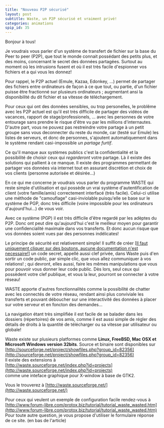 ```yaml
---
title: "Nouveau P2P sécurisé"
layout: post
subtitle: Waste, un P2P sécurisé et vraiment privé!
categories: animations
spip_id: 35
---
```

Bonjour à tous!


Je voudrais vous parler d'un système de transfert de fichier sur la base du Peer to peer (P2P), que tout le monde connait possédant des petits plus, et des moins, concernant le secret des données partagées. Surtout au moment où les intrusions fusent et où il est très facile d'espionner vos fichiers et a qui vous les donnez!

Pour rappel, le P2P actuel (Emule, Kazaa, Edonkey, ...) permet de partager des fichiers entre ordinateurs de façon à ce que tout, ou partie, d'un fichier puisse être fractionné sur plusieurs ordinateurs ; augmentant ansi la disponibilité du dit fichier et sa vitesse de téléchargement.

Pour ceux qui ont des données sensibles, ou trop personelles, le problême avec les P2P actuel est qu'il est très difficile de partager des vidéos de vacances, rapport de stage/professionels, ... avec les personnes de votre entourage sans prendre le risque d'être vu par les millions d'internautes.
D'autre part, vous ne pouvez pas restreindre votre partage à un petit groupe sans vous deconnecter du reste du monde, car (testé sur Emule) les listes de serveurs, et donc de personnes, s'ajoutent automatiquement dans le système rendant casi-impossible *un partage furtif*.

Ce qu'il manque aux systèmes publics c'est la confidentialité et la possibilité de choisir ceux qui *regarderont* votre partage. Là il existe des solutions qui pallient à ce manque. Il existe des programmes permettant de partager vos données via internet tout en assurant discrétion et choix de vos clients (personne autorisée et désirée...)

En ce qui me concerne je voudrais vous parler du programme WASTE qui reste simple d'utilisation et qui possède un vrai système d'autentification de client (votre famille/amis)  correctement interfacé (très facile). Celui-ci utilise une méthode de "camouflage" casi-inviolable puisqu'elle se base sur le système de PGP, donc très difficile (voire impossible pour les ordinateurs d'aujourd'hui...) de vous voir. 


Avec ce système (PGP) il est très difficile d'être regardé par les adèptes du P2P. Donc ont peut dire qu'aujourd'hui c'est le meilleur moyen pour garantir une confidencialité maximale dans vos transferts. Et donc aucun risque que vos données soient vues par des personnes indélicates!

Le principe de sécurité est relativement simple! Il suffit de créer [[Il faut uniquement cliquer sur des boutons, aucune documentation n'est necessaire!]()] un code secret, appellé aussi clef privée, dans Waste puis d'en sortir un code public, par simple clic, que vous allez communiquer à vos relations! ; qui devront, elles aussi, faire les mêmes manipulations que vous pour pouvoir vous donner leur code public.
Dès lors, seul ceux qui possèdent votre clef publique, et vous la leur, pourront se connecter à votre réseau!

WASTE apporte d'autres fonctionnalités comme la possibilité de chatter avec les connectés de votre réseau, rendant ainsi plus conviviale les transferts et pouvant déboucher sur une interactivité des données à placer sur votre serveur et en foncton des demandes...

La navigation étant très simplifiée il est facile de se balader dans les dossiers (répertoires) de vos amis, comme il est aussi simple de régler des détails de droits à la quantité de télécharger ou sa vitesse par utilisateur ou globale!

Waste existe sur plusieurs platformes comme **Linux, FreeBSD, Mac OSX et Microsoft Windows version 32bits**. Source et binaire sont disponibles sur<br />
[http://sourceforge.net/project/showfiles.php?group_id=82356](http://sourceforge.net/project/showfiles.php?group_id=82356)<br />
Il existe des extensions à<br />
[http://waste.sourceforge.net/index.php?id=projects](http://waste.sourceforge.net/index.php?id=projects)<br />
comme une inteface graphique pour X-window à base de GTK2.

Vous le trouverez à [http://waste.sourceforge.net/](http://waste.sourceforge.net/)<br />

Pour ceux qui veulent un exemple de configuration facile rendez-vous à <br />
[http://www.forum-libre.com/protox.biz/tutorial/tutorial_waste_wasted.htm](http://www.forum-libre.com/protox.biz/tutorial/tutorial_waste_wasted.htm)
<br />
Pour toute autre question, je vous propose d'utiliser le formulaire réponse de ce site. (en bas de l'article)


